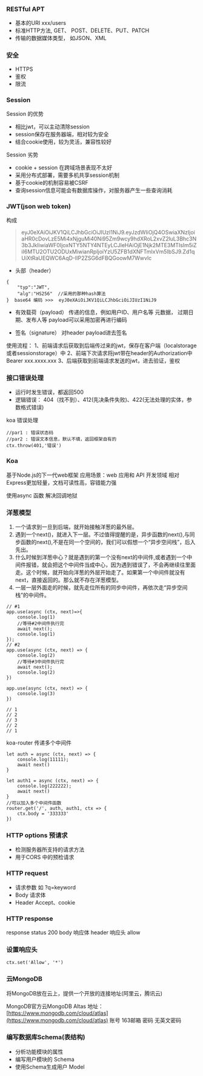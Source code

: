 <!--
 * @Description: In User Settings Edit
 * @Author: your name
 * @Date: 2019-09-24 11:51:25
 * @LastEditTime: 2019-09-24 16:39:04
 * @LastEditors: Please set LastEditors
 -->
### RESTful APT
+ 基本的URI   xxx/users
+ 标准HTTP方法, GET、 POST、DELETE、PUT、PATCH
+ 传输的数据媒体类型， 如JSON、XML

### 安全 
+ HTTPS
+ 鉴权
+ 限流



### Session
Session 的优势
+ 相比jwt，可以主动清除session
+ session保存在服务器端，相对较为安全
+ 结合cookie使用，较为灵活，兼容性较好

Session 劣势
+ cookie + session 在跨域场景表现不太好
+ 采用分布式部署，需要多机共享session机制
+ 基于cookie的机制容易被CSRF
+ 查询session信息可能会有数据库操作，对服务器产生一些查询消耗

### JWT(json web token)

构成
>eyJ0eXAiOiJKV1QiLCJhbGciOiJIUzI1NiJ9.eyJzdWIiOjQ4OSwiaXNzIjoiaHR0cDovLzE5Mi4xNjguMi40Ni95Zm9wcy9hdXRoL2xvZ2luL3Bhc3N3b3JkIiwiaWF0IjoxNTY5NTY4NTEyLCJleHAiOjE1Njk2MTE3MTIsIm5iZiI6MTU2OTU2ODUxMiwianRpIjoiYzU5ZFB1dXNFTmIxVm5IbSJ9.Zd1qUiXtRaUEQWC6AqD-IlP2ZSG6dFBQGoowM7Wwvlc
+ 头部（header）
```
{
    "typ":"JWT",
    "alg":"HS256"  //采用的那种hash算法
}  base64 编码 >>>  eyJ0eXAiOiJKV1QiLCJhbGciOiJIUzI1NiJ9
```
+ 有效载荷（payload）
传递的信息，例如用户ID、用户名等
元数据， 过期日期、发布人等
payload可以采用加密再进行编码

+ 签名（signature）
对header payload进去签名

使用流程：
1、前端请求后获取到后端传过来的jwt，保存在客户端（localstorage或者sessionstorage）中
2、前端下次请求将jwt带在header的Authorization中 Bearer xxx.xxxx.xxx 
3、后端获取到前端请求发送的jwt，进去验证，鉴权



### 接口错误处理
+ 运行时发生错误，都返回500
+ 逻辑错误： 404（找不到）、412(先决条件失败)、422(无法处理的实体，参数格式错误)

koa 错误处理  
```
//par1 : 错误状态码
//par2 : 错误文本信息，默认不填，返回框架自有的
ctx.throw(401,'错误')
```

### Koa 
基于Node.js的下一代web框架
应用场景：web 应用和 API 开发领域
相对Express更加轻量，文档可读性高，容错能力强

使用async 函数 解决回调地狱


### 洋葱模型
1. 一个请求到一旦到后端，就开始接触洋葱的最外层。
2. 遇到一个next()，就进入下一层。不过值得提醒的是，异步函数的next(),与同步函数的next(),不是在同一个空间的，我们可以假想一个“异步空间栈”，后入先出。
3. 什么时候到洋葱中心？就是遇到的第一个没有next的中间件,或者遇到一个中间件报错，就会把这个中间件当成中心，因为遇到错误了，不会再继续往里面走。这个时候，就开始向洋葱的外层开始走了。如果第一个中间件就没有next，直接返回的。那么就不存在洋葱模型。
4. 一层一层外面走的时候，就先走位所有的同步中间件，再依次走“异步空间栈”的中间件。

```
// #1
app.use(async (ctx, next)=>{
    console.log(1)
    //等待#2中间件执行完
    await next();
    console.log(1)
});
// #2
app.use(async (ctx, next) => {
    console.log(2)
    //等待#3中间件执行完
    await next();
    console.log(2)
})

app.use(async (ctx, next) => {
    console.log(3)
})

// 1
// 2
// 3
// 2
// 1

```

koa-router 传递多个中间件
```
let auth = async (ctx, next) => {
    console.log(11111); 
    await next()
}

let auth1 = async (ctx, next) => {
    console.log(222222); 
    await next()
}
//可以加入多个中间件函数
router.get('/', auth, auth1, ctx => {
    ctx.body = '333333'
})
``` 
### HTTP options 预请求
+ 检测服务器所支持的请求方法
+ 用于CORS 中的预检请求

### HTTP request
+ 请求参数 如 ?q=keyword
+ Body 请求体
+ Header Accept、cookie

### HTTP response
response status 200
body 响应体
header 响应头 allow

### 设置响应头
``` 
ctx.set('Allow', '*')
```


### 云MongoDB
将MongoDB放在云上，提供一个开放的连接地址(阿里云，腾讯云)

MongoDB官方云MongoDB Altas  地址： [https://www.mongodb.com/cloud/atlas](https://www.mongodb.com/cloud/atlas)
账号 163邮箱  密码 无英文密码

### 编写数据库Schema(表结构)
+ 分析功能模块的属性
+ 编写用户模块的 Schema
+ 使用Schema生成用户 Model








